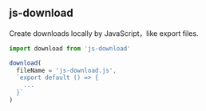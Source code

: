 js-download
----
Create downloads locally by JavaScript，like export files.

```js
import download from 'js-download'

download(
  fileName = 'js-download.js',
  `export default () => {
    ...
  }`
)

```
